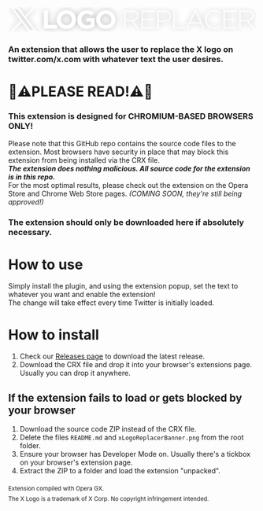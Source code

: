 ![X Logo Replacer](/xLogoReplacerBanner.png)

### An extension that allows the user to replace the X logo on twitter.com/x.com with whatever text the user desires.

# 🛑⚠️PLEASE READ!⚠️🛑
### This extension is designed for **CHROMIUM-BASED BROWSERS ONLY!**

Please note that this GitHub repo contains the source code files to the extension. Most browsers have security in place that may block this extension from being installed via the CRX file.<br>
***The extension does nothing malicious. All source code for the extension is in this repo.***<br>
For the most optimal results, please check out the extension on the Opera Store and Chrome Web Store pages. *(COMING SOON, they're still being approved!)*<br>

### **The extension should only be downloaded here if absolutely necessary.**

# How to use
Simply install the plugin, and using the extension popup, set the text to whatever you want and enable the extension!<br>
The change will take effect every time Twitter is initially loaded.

# How to install
1. Check our [Releases page](https://github.com/AntAptive/x-logo-replacer/releases) to download the latest release.
2. Download the CRX file and drop it into your browser's extensions page. Usually you can drop it anywhere.

## If the extension fails to load or gets blocked by your browser
1. Download the source code ZIP instead of the CRX file.
2. Delete the files `README.md` and `xLogoReplacerBanner.png` from the root folder.
3. Ensure your browser has Developer Mode on. Usually there's a tickbox on your browser's extension page.
4. Extract the ZIP to a folder and load the extension "unpacked".

<sub>Extension compiled with Opera GX.<br>
The X Logo is a trademark of X Corp. No copyright infringement intended.</sub>
